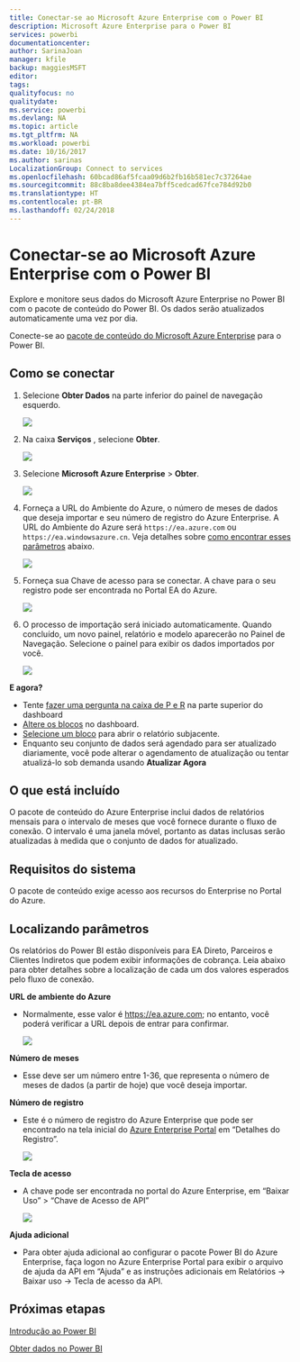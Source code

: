 ```yaml
---
title: Conectar-se ao Microsoft Azure Enterprise com o Power BI
description: Microsoft Azure Enterprise para o Power BI
services: powerbi
documentationcenter: 
author: SarinaJoan
manager: kfile
backup: maggiesMSFT
editor: 
tags: 
qualityfocus: no
qualitydate: 
ms.service: powerbi
ms.devlang: NA
ms.topic: article
ms.tgt_pltfrm: NA
ms.workload: powerbi
ms.date: 10/16/2017
ms.author: sarinas
LocalizationGroup: Connect to services
ms.openlocfilehash: 60bcad86af5fcaa09d6b2fb16b581ec7c37264ae
ms.sourcegitcommit: 88c8ba8dee4384ea7bff5cedcad67fce784d92b0
ms.translationtype: HT
ms.contentlocale: pt-BR
ms.lasthandoff: 02/24/2018
---
```

# <a name="connect-to-microsoft-azure-enterprise-with-power-bi"></a>Conectar-se ao Microsoft Azure Enterprise com o Power BI
Explore e monitore seus dados do Microsoft Azure Enterprise no Power BI com o pacote de conteúdo do Power BI. Os dados serão atualizados automaticamente uma vez por dia.

Conecte-se ao [pacote de conteúdo do Microsoft Azure Enterprise](https://app.powerbi.com/getdata/services/azure-enterprise) para o Power BI.

## <a name="how-to-connect"></a>Como se conectar
1. Selecione **Obter Dados** na parte inferior do painel de navegação esquerdo.
   
    ![](media/service-connect-to-azure-enterprise/getdata.png)
2. Na caixa **Serviços** , selecione **Obter**.
   
   ![](media/service-connect-to-azure-enterprise/services.png)
3. Selecione **Microsoft Azure Enterprise** \> **Obter**.
   
   ![](media/service-connect-to-azure-enterprise/mazureenterprise.png)
4. Forneça a URL do Ambiente do Azure, o número de meses de dados que deseja importar e seu número de registro do Azure Enterprise. A URL do Ambiente do Azure será `https://ea.azure.com` ou `https://ea.windowsazure.cn`. Veja detalhes sobre [como encontrar esses parâmetros](#FindingParams) abaixo.
   
    ![](media/service-connect-to-azure-enterprise/params.png)
5. Forneça sua Chave de acesso para se conectar. A chave para o seu registro pode ser encontrada no Portal EA do Azure.
   
    ![](media/service-connect-to-azure-enterprise/creds.png)
6. O processo de importação será iniciado automaticamente. Quando concluído, um novo painel, relatório e modelo aparecerão no Painel de Navegação. Selecione o painel para exibir os dados importados por você.
   
   ![](media/service-connect-to-azure-enterprise/dashboard.png)

**E agora?**

* Tente [fazer uma pergunta na caixa de P e R](power-bi-q-and-a.md) na parte superior do dashboard
* [Altere os blocos](service-dashboard-edit-tile.md) no dashboard.
* [Selecione um bloco](service-dashboard-tiles.md) para abrir o relatório subjacente.
* Enquanto seu conjunto de dados será agendado para ser atualizado diariamente, você pode alterar o agendamento de atualização ou tentar atualizá-lo sob demanda usando **Atualizar Agora**

## <a name="whats-included"></a>O que está incluído
O pacote de conteúdo do Azure Enterprise inclui dados de relatórios mensais para o intervalo de meses que você fornece durante o fluxo de conexão. O intervalo é uma janela móvel, portanto as datas inclusas serão atualizadas à medida que o conjunto de dados for atualizado.

## <a name="system-requirements"></a>Requisitos do sistema
O pacote de conteúdo exige acesso aos recursos do Enterprise no Portal do Azure.

<a name="FindingParams"></a>

## <a name="finding-parameters"></a>Localizando parâmetros
Os relatórios do Power BI estão disponíveis para EA Direto, Parceiros e Clientes Indiretos que podem exibir informações de cobrança. Leia abaixo para obter detalhes sobre a localização de cada um dos valores esperados pelo fluxo de conexão.

**URL de ambiente do Azure**

* Normalmente, esse valor é https://ea.azure.com; no entanto, você poderá verificar a URL depois de entrar para confirmar.
  
    ![](media/service-connect-to-azure-enterprise/params3.png)

**Número de meses**

* Esse deve ser um número entre 1-36, que representa o número de meses de dados (a partir de hoje) que você deseja importar.

**Número de registro**

* Este é o número de registro do Azure Enterprise que pode ser encontrado na tela inicial do [Azure Enterprise Portal](https://ea.azure.com/) em “Detalhes do Registro”.
  
    ![](media/service-connect-to-azure-enterprise/params2.png)

**Tecla de acesso**

* A chave pode ser encontrada no portal do Azure Enterprise, em “Baixar Uso” > “Chave de Acesso de API”
  
    ![](media/service-connect-to-azure-enterprise/creds2.png)

**Ajuda adicional**

* Para obter ajuda adicional ao configurar o pacote Power BI do Azure Enterprise, faça logon no Azure Enterprise Portal para exibir o arquivo de ajuda da API em “Ajuda” e as instruções adicionais em Relatórios -> Baixar uso -> Tecla de acesso da API.

## <a name="next-steps"></a>Próximas etapas
[Introdução ao Power BI](service-get-started.md)

[Obter dados no Power BI](service-get-data.md)

